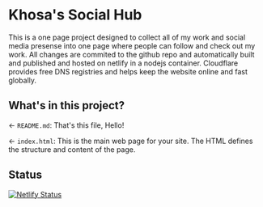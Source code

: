 # Khosa's Social Hub

This is a one page project designed to collect all of my work and social media presense into one page where people can follow and check out my work. All changes are commited to the github repo and automatically built and published and hosted on netlify in a nodejs container. Cloudflare provides free DNS registries and helps keep the website online and fast globally.

## What's in this project?

← `README.md`: That's this file, Hello!

← `index.html`: This is the main web page for your site. The HTML defines the structure and content of the page.

## Status
[![Netlify Status](https://api.netlify.com/api/v1/badges/1f4b59d8-0b92-4dab-9098-88ead263a938/deploy-status)](https://app.netlify.com/sites/dankhosa/deploys)

